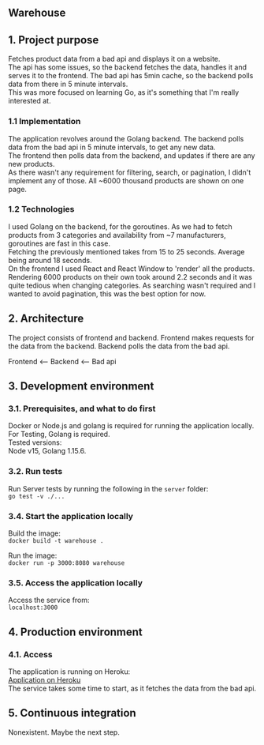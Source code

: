 ## Warehouse  
## 1. Project purpose
Fetches product data from a bad api and displays it on a website.  
The api has some issues, so the backend fetches the data, handles it and serves it to the frontend. 
The bad api has 5min cache, so the backend polls data from there in 5 minute intervals.  
This was more focused on learning Go, as it's something that I'm really interested at.  

### 1.1 Implementation  
The application revolves around the Golang backend. The backend polls data from the bad api in 5 minute intervals, to get any new data.  
The frontend then polls data from the backend, and updates if there are any new products.  
As there wasn't any requirement for filtering, search, or pagination, I didn't implement any of those. All ~6000 thousand products are shown on one page.  

### 1.2 Technologies  
I used Golang on the backend, for the goroutines. As we had to fetch products from 3 categories and availability from ~7 manufacturers, goroutines are fast in this case.  
Fetching the previously mentioned takes from 15 to 25 seconds. Average being around 18 seconds.  
On the frontend I used React and React Window to 'render' all the products. Rendering 6000 products on their own took around 2.2 seconds and it was quite tedious when changing categories. As searching wasn't required and I wanted to avoid pagination, this was the best option for now. 

## 2. Architecture
The project consists of frontend and backend. Frontend makes requests for the data from the backend. Backend polls the data from the bad api.  
  
Frontend <-- Backend <-- Bad api
## 3. Development environment

### 3.1. Prerequisites, and what to do first
Docker or Node.js and golang is required for running the application locally.   
For Testing, Golang is required.  
Tested versions:  
Node v15, Golang 1.15.6.  
### 3.2. Run tests  
Run Server tests by running the following in the `server` folder:  
`go test -v ./...`

### 3.4. Start the application locally  
Build the image:  
`docker build -t warehouse .`  
 
Run the image:  
`docker run -p 3000:8080 warehouse`  

### 3.5. Access the application locally
Access the service from:  
`localhost:3000`


## 4. Production environment

### 4.1. Access  
The application is running on Heroku:  
[Application on Heroku](http://localhost:3000/beanies)  
The service takes some time to start, as it fetches the data from the bad api.

## 5. Continuous integration  
Nonexistent. Maybe the next step.  
